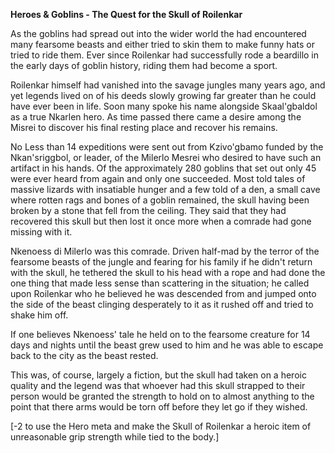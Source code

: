 **Heroes & Goblins - The Quest for the Skull of Roilenkar** 

As the goblins had spread out into the wider world the had encountered many fearsome beasts and either tried to skin them to make funny hats or tried to ride them. Ever since  Roilenkar had successfully rode a beardillo in the early days of goblin history, riding them had become a sport.

Roilenkar himself had vanished into the savage jungles many years ago, and yet legends lived on of his deeds slowly growing far greater than he could have ever been in life. Soon many spoke his name alongside Skaal'gbaldol as a true Nkarlen hero. As time passed there came a desire among the Misrei to discover his final resting place and recover his remains.

No Less than 14 expeditions were sent out from Kzivo'gbamo funded by the Nkan'sriggbol, or leader, of the Milerlo Mesrei who desired to have such an artifact in his hands. Of the approximately 280 goblins that set out only 45 were ever heard from again and only one succeeded. Most told tales of massive lizards with insatiable hunger and a few told of a den, a small cave where rotten rags and bones of a goblin remained, the skull having been broken by a stone that fell from the ceiling. They said that they had recovered this skull but then lost it once more when a comrade had gone missing with it.

Nkenoess di Milerlo was this comrade. Driven half-mad by the terror of the fearsome beasts of the jungle and fearing for his family if he didn't return with the skull, he tethered the skull to his head with a rope and had done the one thing that made less sense than scattering in the situation; he called upon Roilenkar who he believed he was descended from and jumped onto the side of the beast clinging desperately to it as it rushed off and tried to shake him off.

If one believes Nkenoess' tale he held on to the fearsome creature for 14 days and nights until the beast grew used to him and he was able to escape back to the city as the beast rested.

This was, of course, largely a fiction, but the skull had taken on a heroic quality and the legend was that whoever had this skull strapped to their person would be granted the strength to hold on to almost anything to the point that there arms would be torn off before they let go if they wished.

\[-2 to use the Hero meta and make the Skull of Roilenkar a heroic item of unreasonable grip strength while tied to the body.\]